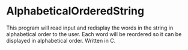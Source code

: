 # AlphabeticalOrderedString
This program will read input and redisplay the words in the string in alphabetical order to the user. Each word will be reordered so it can be displayed in alphabetical order. Written in C.
